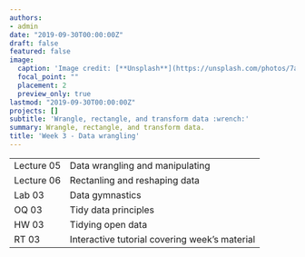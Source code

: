 ```yaml
---
authors:
- admin
date: "2019-09-30T00:00:00Z"
draft: false
featured: false
image:
  caption: 'Image credit: [**Unsplash**](https://unsplash.com/photos/7ah_4PHzSCc)'
  focal_point: ""
  placement: 2
  preview_only: true
lastmod: "2019-09-30T00:00:00Z"
projects: []
subtitle: 'Wrangle, rectangle, and transform data :wrench:'
summary: Wrangle, rectangle, and transform data.
title: 'Week 3 - Data wrangling'
---
```


|            |  |
|------------|----------|
| Lecture 05 | Data wrangling and manipulating |
| Lecture 06 | Rectanling and reshaping data |
| Lab 03     | Data gymnastics |
| OQ 03      | Tidy data principles |
| HW 03      | Tidying open data |
| RT 03      | Interactive tutorial covering week’s material |
